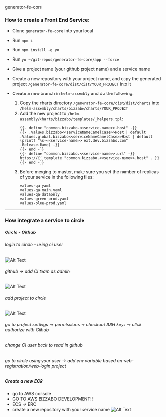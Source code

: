  generator-fe-core

### How to create a Front End Service:

- Clone ```generator-fe-core``` into your local

- Run ```npm i```

- Run ```npm install -g yo```

- Run ```yo ~/git-repos/generator-fe-core/app --force```
- Give a project name (your github project name) and a service name

- Create a new repository with your project name, and copy the generated project ```/generator-fe-core/dist/dist/YOUR_PROJECT``` into it

- Create a new branch in ```helm-assembly``` and do the following: 
    1. Copy the charts directory ```/generator-fe-core/dist/dist/charts``` into ```/helm-assembly/charts/bizzabo/charts/YOUR_PROJECT```
    2. Add the new project to ```/helm-assembly/charts/bizzabo/templates/_helpers.tpl```:
        ```
        {{- define "common.bizzabo.<<service-name>>.host" -}}
        {{- .Values.bizzabo<<serviceNameCamelCase>>Host | default .Values.global.bizzabo<<serviceNameCamelCase>>Host | default (printf "%s-<<service-name>>.ext.dev.bizzabo.com" .Release.Name) -}}
        {{- end -}}
        {{- define "common.bizzabo.<<service-name>>.url" -}}
        https://{{ template "common.bizzabo.<<service-name>>.host" . }}
        {{- end -}}
        ```
    3. Before merging to master, make sure you set the number of replicas of your service in the following files:
        ```
        values-qa.yaml
        values-qa-main.yaml
        values-qa-dataonly
        values-green-prod.yaml
        values-blue-prod.yaml
        ``` 

-------------------------

### How integrate a service to circle

##### Circle - Github 


 ###### login to circle - using ci user
 ![Alt Text](https://res.cloudinary.com/bizzabo/image/upload/c_crop,g_custom,q_auto:best/v1544006304/bkcpw4yomie34z2orzr4.png)
 ###### github -> add CI team as admin
![Alt Text](https://res.cloudinary.com/bizzabo/image/upload/c_crop,g_custom,q_auto:best/v1544006647/esyio5zebwhxpd9gjqij.png)
 ###### add project to circle
![Alt Text]( https://res.cloudinary.com/bizzabo/image/upload/c_crop,g_custom,q_auto:best/v1544006686/sq6zkvbfkfzte1dp2aka.png)
 ###### go to project settings -> permissions -> checkout SSH keys -> click authorize with Github
 ###### change CI user back to read in github
 ###### go to circle using your user -> add env variable based on web-registration/web-login project
   

##### Create a new ECR
 - go to AWS console 
 - GO TO AWS BIZZABO DEVELOPMENT!! 
 - ECS -> ERC 
 - create a new repository with your service name
![Alt Text]( https://res.cloudinary.com/bizzabo/image/upload/c_crop,g_custom,q_auto:best/v1544006914/kfrswcsspbersieklhny.png)
